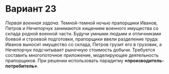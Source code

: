 # Вариант 23  

*Первая военная задача.* Темной-темной ночью прапорщики Иванов,
Петров и Нечепорчук занимаются хищением военного имущества со склада
родной военной части. Будучи умными людьми и отличниками боевой и
строевой подготовки, прапорщики ввели разделение труда: Иванов выносит
имущество со склада, Петров грузит его в грузовик, а Нечепорчук
подсчитывает рыночную стоимость добычи. Требуется составить
многопоточное приложение, моделирующее деятельность прапорщиков. При
решении использовать парадигму **«производитель-потребитель»**.

